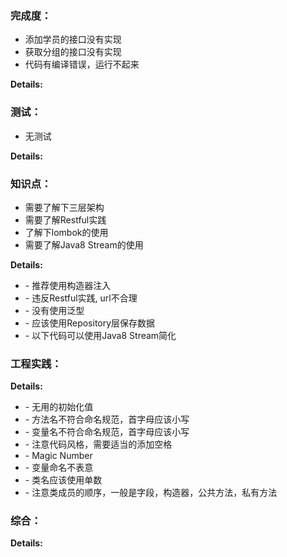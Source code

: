 ### 完成度：
* 添加学员的接口没有实现
* 获取分组的接口没有实现
* 代码有编译错误，运行不起来

__Details:__



### 测试：
* 无测试

__Details:__



### 知识点：
* 需要了解下三层架构
* 需要了解Restful实践
* 了解下lombok的使用
* 需要了解Java8 Stream的使用

__Details:__

- \- 推荐使用构造器注入
- \- 违反Restful实践, url不合理
- \- 没有使用泛型
- \- 应该使用Repository层保存数据
- \- 以下代码可以使用Java8 Stream简化

### 工程实践：


__Details:__

- \- 无用的初始化值
- \- 方法名不符合命名规范，首字母应该小写
- \- 变量名不符合命名规范，首字母应该小写
- \- 注意代码风格，需要适当的添加空格
- \- Magic Number
- \- 变量命名不表意
- \- 类名应该使用单数
- \- 注意类成员的顺序，一般是字段，构造器，公共方法，私有方法

### 综合：


__Details:__



